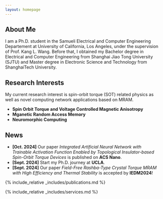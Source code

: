 ```yaml
---
layout: homepage
---
```


## About Me

I am a Ph.D. student in the Samueli Electrical and Computer Engineering Departement at University of California, Los Angeles, under the supervision of Prof. Kang L. Wang. Before that, I obtained my Bachelor degree in Electrical and Computer Engineering from Shanghai Jiao Tong University (SJTU) and Master degree in Electronic Science and Technology from ShanghaiTech University. 

## Research Interests

My current research interest is spin-orbit torque (SOT) related physics as well as novel computing network applications based on MRAM. 
- **Spin Orbit Torque and Voltage Controlled Magnetic Anisotropy** 
- **Mganetic Random Access Memory** 
- **Neuromorphic Computing** 

## News

- **[Oct. 2024]** Our paper <i>Integrated Artificial Neural Network with Trainable Activation Function Enabled by Topological Insulator-based Spin-Orbit Torque Devices</i> is published on <b>ACS Nano</b>.
- **[Sept. 2024]** Start my Ph.D. journey at <b>UCLA</b>.
- **[Sept. 2024]** Our paper <i>Field-Free Rashba-Type Crystal Torque MRAM with High Efficiency and Thermal Stability</i> is accepted by <b>IEDM2024</b>!


{% include_relative _includes/publications.md %}

{% include_relative _includes/services.md %}
